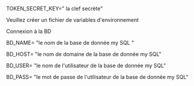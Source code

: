TOKEN_SECRET_KEY=" la clef secrète"

Veuillez créer un fichier de variables d'environnement 

Connexion à la BD

BD_NAME= "le nom de la base de donnée my SQL "

BD_HOST= "le nom de domaine de la base de donnée my SQL"

BD_USER= "le nom de l'utilisateur de la base de donnée my SQL"

BD_PASS= "le mot de passe de l'utilisateur de la base de donnée my SQL"
